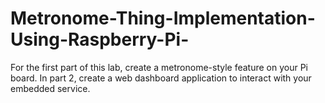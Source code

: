 # Metronome-Thing-Implementation-Using-Raspberry-Pi-
For the first part of this lab, create a metronome-style feature on your Pi board. In part 2, create a web dashboard application to interact with your embedded service. 
